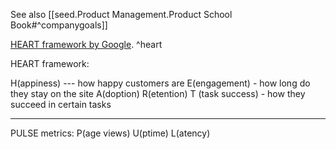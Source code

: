 
See also [[seed.Product Management.Product School Book#^companygoals]]

[HEART framework by Google](https://static.googleusercontent.com/media/research.google.com/en//pubs/archive/36299.pdf). ^heart

 HEART framework:


H(appiness) --- how happy customers are
E(engagement) - how long do they stay on the site
A(doption)
R(etention)
T (task success)  - how they succeed in certain tasks


---
PULSE metrics:
P(age views)
U(ptime)
L(atency)
